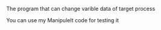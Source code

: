 The program that can change varible data of target process

You can use my ManipuleIt code for testing it
